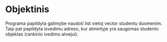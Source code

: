 # Objektinis
Programa papildyta galimybe naudoti list vietoj vector studentu duomenim. Taip pat papildyta isvedimu adreso, kur atmintyje yra saugomas studento objektas (rankinio ivedimo atvejui).

